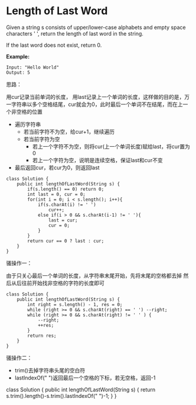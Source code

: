 # Length of Last Word

Given a string s consists of upper/lower-case alphabets and empty space characters ' ', return the length of last word in the string.

If the last word does not exist, return 0.

**Example:**
```
Input: "Hello World"
Output: 5
```

思路：

用cur记录当前单词的长度， 用last记录上一个单词的长度，这样做的目的是，万一字符串以多个空格结尾，cur就会为0，此时最后一个单词不在结尾，而在上一个非空格的位置

* 遍历字符串
  * 若当前字符不为空，给cur+1，继续遍历
  * 若当前字符为空
    * 若上一个字符不为空，则将cur(上一个单词长度)赋给last，将cur置为0
    * 若上一个字符为空，说明是连续空格，保证last和cur不变
* 最后返回cur，若cur为0，则返回last
```
class Solution {
    public int lengthOfLastWord(String s) {
        if(s.length() == 0) return 0;
        int last = 0, cur = 0;
        for(int i = 0; i < s.length(); i++){
            if(s.charAt(i) != ' ')
                cur++;
            else if(i > 0 && s.charAt(i-1) != ' '){
                last = cur;
                cur = 0;
            }
        }
        return cur == 0 ? last : cur;
    }
}
```

骚操作一：

由于只关心最后一个单词的长度，从字符串末尾开始，先将末尾的空格都去掉
然后从后往前开始找非空格的字符的长度即可

```
class Solution {
    public int lengthOfLastWord(String s) {
        int right = s.length() - 1, res = 0;
        while (right >= 0 && s.charAt(right) == ' ') --right;
        while (right >= 0 && s.charAt(right) != ' ' ) {
            --right; 
            ++res;
        }
        return res;
    }
}
```

骚操作二：

* trim()去掉字符串头尾的空白符
* lastIndexOf(" ")返回最后一个空格的下标，若无空格，返回-1

class Solution {
    public int lengthOfLastWord(String s) {
        return s.trim().length()-s.trim().lastIndexOf(" ")-1;
    }
}

